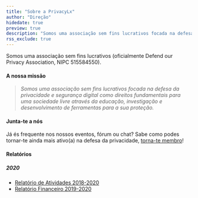 ```yaml
---
title: "Sobre a PrivacyLx"
author: "Direção"
hidedate: true
preview: true
description: "Somos uma associação sem fins lucrativos focada na defesa da privacidade. Sabe mais sobre nós."
rss_exclude: true
---
```


Somos uma associação sem fins lucrativos (oficialmente Defend our Privacy Association, NIPC 515584550).

#### A nossa missão

> *Somos uma associação sem fins lucrativos focada na defesa da
privacidade e segurança digital como direitos fundamentais para uma
sociedade livre através da educação, investigação e desenvolvimento de
ferramentas para a sua proteção.*

#### Junta-te a nós

 Já és frequente nos nossos eventos, fórum ou chat? Sabe como podes tornar-te ainda mais ativo(a) na defesa da privacidade, [torna-te membro](/community/become-a-member)!
 

#### Relatórios

##### 2020

* [Relatório de Atividades 2018-2020](/documents/activities/relatorio-atividades-2020.pdf)
* [Relatório Financeiro 2019-2020](/documents/financials/financialreport2019.pdf)

